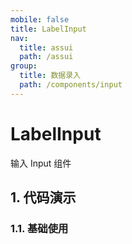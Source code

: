 ```yaml
---
mobile: false
title: LabelInput
nav:
  title: assui
  path: /assui
group:
  title: 数据录入
  path: /components/input
---
```


# LabelInput

输入 Input 组件

## 1. 代码演示

### 1.1. 基础使用

<code hideActions='["CSB", "EXTERNAL"]' src="./demo/index.tsx" />

 
